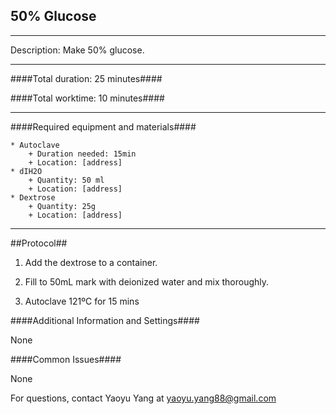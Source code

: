 50% Glucose
--------------
- - - - - - - - - - - - - - - - - - - - - - - - - - - - - - - - - - - - - - - - - - - -

Description: Make 50% glucose.
- - - - - - - - - - - - - - - - - - - - - - - - - - - - - - - - - - - - - - - - - - -
####Total duration: 25 minutes####

####Total worktime: 10 minutes####
- - - - - - - - - - - - - - - - - - - - - - - - - - - - - - - - - - - - - - - - - - -
####Required equipment and materials####

    * Autoclave
        + Duration needed: 15min
        + Location: [address]
    * dIH2O
        + Quantity: 50 ml
        + Location: [address]
    * Dextrose
        + Quantity: 25g
        + Location: [address]

- - - - - - - - - - - - - - - - - - - - - - - - - - - - - - - - - - - - - - - - - - - - 
##Protocol##

1. Add the dextrose to a container.

2. Fill to 50mL mark with deionized water and mix thoroughly.

3. Autoclave 121ºC for 15 mins

####Additional Information and Settings####

None

####Common Issues####

None

For questions, contact Yaoyu Yang at yaoyu.yang88@gmail.com
